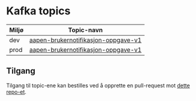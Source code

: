 # Kafka topics

| Miljø  | Topic-navn  |
|---|---|
| dev | [aapen-brukernotifikasjon-oppgave-v1](https://github.com/navikt/brukernotifikasjon-public-topic-iac/blob/main/dev-gcp/aapen-brukernotifikasjon-oppgave.yaml) |
| prod | [aapen-brukernotifikasjon-oppgave-v1](https://github.com/navikt/brukernotifikasjon-public-topic-iac/blob/main/prod-gcp/aapen-brukernotifikasjon-oppgave.yaml) |

## Tilgang
Tilgang til topic-ene kan bestilles ved å opprette en pull-request mot [dette repo-et](https://github.com/navikt/brukernotifikasjon-public-topic-iac).
